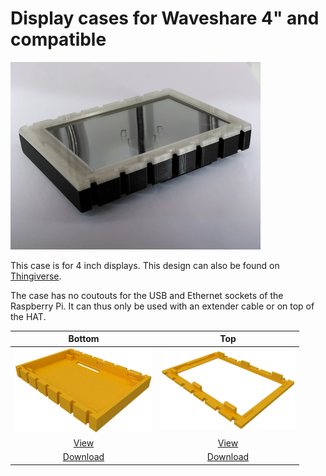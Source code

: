 # Display cases for Waveshare 4" and compatible

<img src="./images/display4.jpg"/>

This case is for 4 inch displays. This design can also be found
on [Thingiverse](https://www.thingiverse.com/thing:3605290).

The case has no coutouts for the USB and Ethernet sockets of the
Raspberry Pi. It can thus only be used with an extender cable or on
top of the HAT.

| Bottom | Top |
|:---:|:---:|
| ![Bottom](./images/displ_ws40A_bottom.png) | ![Top 3.5"](./images/displ_ws40A_top.png) |
| [View](displ_ws40A_bottom.stl) | [View](displ_ws40A_top.stl) |
| [Download](displ_ws40A_bottom.stl?raw=true) | [Download](displ_ws40A_top.stl?raw=true) |
